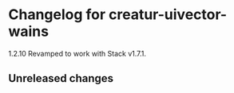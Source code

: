 # Changelog for creatur-uivector-wains

1.2.10 Revamped to work with Stack v1.7.1.

## Unreleased changes
